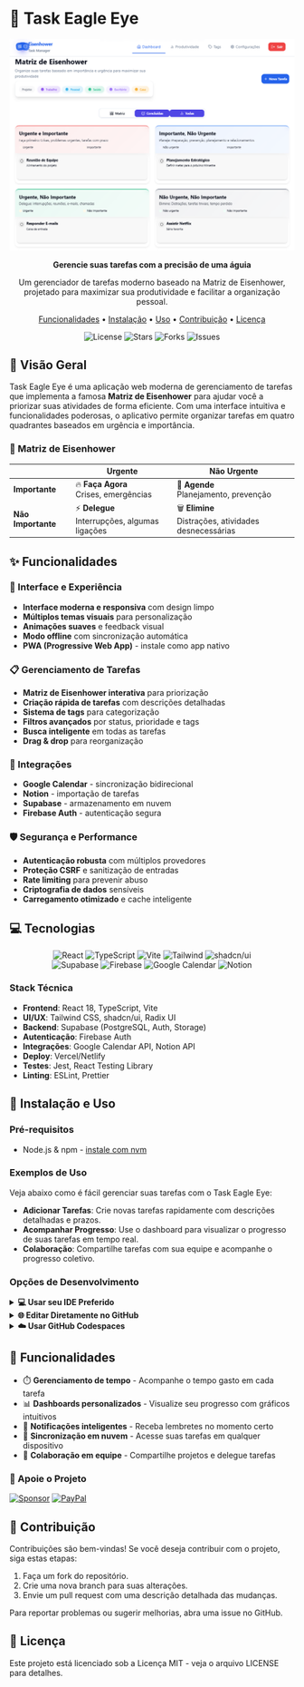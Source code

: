 # 🦅 Task Eagle Eye

<div align="center">
  <img src=".github/PrintScreens/dashboard.png" alt="Task Eagle Eye - Dashboard" width="800" />
  
  <p><strong>Gerencie suas tarefas com a precisão de uma águia</strong></p>
  
  <p>Um gerenciador de tarefas moderno baseado na Matriz de Eisenhower, projetado para maximizar sua produtividade e facilitar a organização pessoal.</p>

  <p>
    <a href="#-funcionalidades">Funcionalidades</a> •
    <a href="#-instalação">Instalação</a> •
    <a href="#-uso">Uso</a> •
    <a href="#-contribuição">Contribuição</a> •
    <a href="#-licença">Licença</a>
  </p>

  <p>
    <img src="https://img.shields.io/github/license/OWNER/eisenhower-task-manager" alt="License">
    <img src="https://img.shields.io/github/stars/OWNER/eisenhower-task-manager" alt="Stars">
    <img src="https://img.shields.io/github/forks/OWNER/eisenhower-task-manager" alt="Forks">
    <img src="https://img.shields.io/github/issues/OWNER/eisenhower-task-manager" alt="Issues">
  </p>
</div>

## 🚀 Visão Geral

Task Eagle Eye é uma aplicação web moderna de gerenciamento de tarefas que implementa a famosa **Matriz de Eisenhower** para ajudar você a priorizar suas atividades de forma eficiente. Com uma interface intuitiva e funcionalidades poderosas, o aplicativo permite organizar tarefas em quatro quadrantes baseados em urgência e importância.

### 🎯 Matriz de Eisenhower

| | **Urgente** | **Não Urgente** |
|---|---|---|
| **Importante** | 🔥 **Faça Agora**<br/>Crises, emergências | 📅 **Agende**<br/>Planejamento, prevenção |
| **Não Importante** | ⚡ **Delegue**<br/>Interrupções, algumas ligações | 🗑️ **Elimine**<br/>Distrações, atividades desnecessárias |

## ✨ Funcionalidades

### 🎨 Interface e Experiência
- **Interface moderna e responsiva** com design limpo
- **Múltiplos temas visuais** para personalização
- **Animações suaves** e feedback visual
- **Modo offline** com sincronização automática
- **PWA (Progressive Web App)** - instale como app nativo

### 📋 Gerenciamento de Tarefas
- **Matriz de Eisenhower interativa** para priorização
- **Criação rápida de tarefas** com descrições detalhadas
- **Sistema de tags** para categorização
- **Filtros avançados** por status, prioridade e tags
- **Busca inteligente** em todas as tarefas
- **Drag & drop** para reorganização

### 🔗 Integrações
- **Google Calendar** - sincronização bidirecional
- **Notion** - importação de tarefas
- **Supabase** - armazenamento em nuvem
- **Firebase Auth** - autenticação segura

### 🛡️ Segurança e Performance
- **Autenticação robusta** com múltiplos provedores
- **Proteção CSRF** e sanitização de entradas
- **Rate limiting** para prevenir abuso
- **Criptografia de dados** sensíveis
- **Carregamento otimizado** e cache inteligente

## 💻 Tecnologias

<div align="center">
  <img src="https://img.shields.io/badge/React-61DAFB?style=for-the-badge&logo=react&logoColor=black" alt="React" />
  <img src="https://img.shields.io/badge/TypeScript-3178C6?style=for-the-badge&logo=typescript&logoColor=white" alt="TypeScript" />
  <img src="https://img.shields.io/badge/Vite-646CFF?style=for-the-badge&logo=vite&logoColor=white" alt="Vite" />
  <img src="https://img.shields.io/badge/Tailwind-06B6D4?style=for-the-badge&logo=tailwindcss&logoColor=white" alt="Tailwind" />
  <img src="https://img.shields.io/badge/shadcn/ui-000000?style=for-the-badge&logo=shadcnui&logoColor=white" alt="shadcn/ui" />
</div>

<div align="center">
  <img src="https://img.shields.io/badge/Supabase-3ECF8E?style=for-the-badge&logo=supabase&logoColor=white" alt="Supabase" />
  <img src="https://img.shields.io/badge/Firebase-FFCA28?style=for-the-badge&logo=firebase&logoColor=black" alt="Firebase" />
  <img src="https://img.shields.io/badge/Google_Calendar-4285F4?style=for-the-badge&logo=google-calendar&logoColor=white" alt="Google Calendar" />
  <img src="https://img.shields.io/badge/Notion-000000?style=for-the-badge&logo=notion&logoColor=white" alt="Notion" />
</div>

### Stack Técnica

- **Frontend**: React 18, TypeScript, Vite
- **UI/UX**: Tailwind CSS, shadcn/ui, Radix UI
- **Backend**: Supabase (PostgreSQL, Auth, Storage)
- **Autenticação**: Firebase Auth
- **Integrações**: Google Calendar API, Notion API
- **Deploy**: Vercel/Netlify
- **Testes**: Jest, React Testing Library
- **Linting**: ESLint, Prettier

## 🔧 Instalação e Uso

### Pré-requisitos
- Node.js & npm - [instale com nvm](https://github.com/nvm-sh/nvm#installing-and-updating)

### Exemplos de Uso

Veja abaixo como é fácil gerenciar suas tarefas com o Task Eagle Eye:

- **Adicionar Tarefas**: Crie novas tarefas rapidamente com descrições detalhadas e prazos.
- **Acompanhar Progresso**: Use o dashboard para visualizar o progresso de suas tarefas em tempo real.
- **Colaboração**: Compartilhe tarefas com sua equipe e acompanhe o progresso coletivo.

### Opções de Desenvolvimento

<details>
<summary><b>💻 Usar seu IDE Preferido</b></summary>
<br>

```sh
# Passo 1: Clone o repositório {#passo-1-clone-o-repositório  data-source-line="95"}
git clone <URL_DO_GIT>

# Passo 2: Navegue até o diretório do projeto {#passo-2-navegue-até-o-diretório-do-projeto  data-source-line="98"}
cd task-eagle-eye

# Passo 3: Instale as dependências {#passo-3-instale-as-dependências  data-source-line="101"}
npm i

# Passo 4: Inicie o servidor de desenvolvimento {#passo-4-inicie-o-servidor-de-desenvolvimento  data-source-line="104"}
npm run dev
```sh
# Passo 5: Abra o projeto no navegador {#passo-5-abra-o-projeto-no-navegador  data-source-line="106"}
npm run start
```
</details>

<details>
<summary><b>🌐 Editar Diretamente no GitHub</b></summary>
<br>

1. Navegue até o(s) arquivo(s) desejado(s)
2. Clique no botão "Editar" (ícone de lápis) no canto superior direito
3. Faça suas alterações e confirme o commit
</details>

<details>
<summary><b>☁️ Usar GitHub Codespaces</b></summary>
<br>

1. Navegue até a página principal do repositório
2. Clique no botão "Code" (verde)
3. Selecione a aba "Codespaces"
4. Clique em "New codespace"
5. Edite os arquivos e faça commit das alterações quando terminar
</details>

## 🌟 Funcionalidades

- ⏱️ **Gerenciamento de tempo** - Acompanhe o tempo gasto em cada tarefa
- 📊 **Dashboards personalizados** - Visualize seu progresso com gráficos intuitivos
- 🔔 **Notificações inteligentes** - Receba lembretes no momento certo
- 🔄 **Sincronização em nuvem** - Acesse suas tarefas em qualquer dispositivo
- 🤝 **Colaboração em equipe** - Compartilhe projetos e delegue tarefas

### 💝 Apoie o Projeto

[![Sponsor](https://img.shields.io/badge/Sponsor-GitHub-pink.svg)](https://github.com/felixskmarcio)
[![PayPal](https://img.shields.io/badge/PayPal-00457C?style=flat&logo=paypal&logoColor=white)](https://www.paypal.com/invoice/p/#7VXJY445W6S2VG2L)

## 🤝 Contribuição

Contribuições são bem-vindas! Se você deseja contribuir com o projeto, siga estas etapas:

1. Faça um fork do repositório.
2. Crie uma nova branch para suas alterações.
3. Envie um pull request com uma descrição detalhada das mudanças.

Para reportar problemas ou sugerir melhorias, abra uma issue no GitHub.

## 📝 Licença

Este projeto está licenciado sob a Licença MIT - veja o arquivo LICENSE para detalhes.

